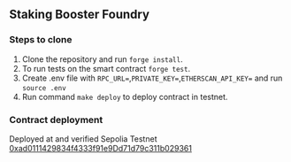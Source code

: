 ## Staking Booster Foundry

### Steps to clone

1. Clone the repository and run `forge install`.
2. To run tests on the smart contract `forge test`.
3. Create .env file with `RPC_URL=`,`PRIVATE_KEY=`,`ETHERSCAN_API_KEY=` and run `source .env`
4. Run command `make deploy` to deploy contract in testnet.

### Contract deployment

Deployed at and verified Sepolia Testnet [0xad0111429834f4333f91e9Dd71d79c311b029361](https://sepolia.etherscan.io/address/0xad0111429834f4333f91e9dd71d79c311b029361)